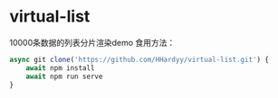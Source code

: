 # virtual-list
10000条数据的列表分片渲染demo
食用方法：
```javascript
async git clone('https://github.com/HHardyy/virtual-list.git') {
    await npm install
    await npm run serve
}
```

